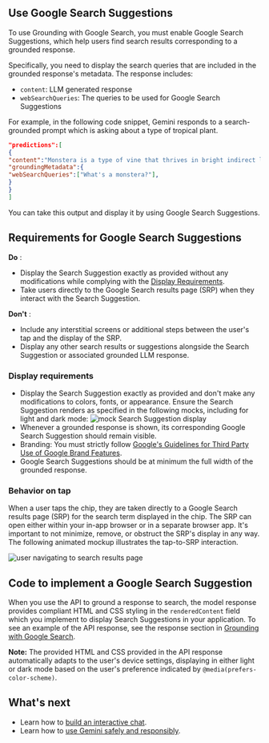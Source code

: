 ## Use Google Search Suggestions

To use Grounding with Google Search, you must enable Google Search Suggestions, which help users find search results corresponding to a grounded response.

Specifically, you need to display the search queries that are included in the grounded response's metadata. The response includes:

- `content`: LLM generated response
- `webSearchQueries`: The queries to be used for Google Search Suggestions

For example, in the following code snippet, Gemini responds to a search-grounded prompt which is asking about a type of tropical plant.

```json
"predictions":[
{
"content":"Monstera is a type of vine that thrives in bright indirect light…",
"groundingMetadata":{
"webSearchQueries":["What's a monstera?"],
}
}
]
```

You can take this output and display it by using Google Search Suggestions.

## Requirements for Google Search Suggestions

**Do** :

- Display the Search Suggestion exactly as provided without any modifications while complying with the [Display Requirements](#display-requirements).
- Take users directly to the Google Search results page (SRP) when they interact with the Search Suggestion.

**Don't** :

- Include any interstitial screens or additional steps between the user's tap and the display of the SRP.
- Display any other search results or suggestions alongside the Search Suggestion or associated grounded LLM response.

### Display requirements

- Display the Search Suggestion exactly as provided and don't make any modifications to colors, fonts, or appearance. Ensure the Search Suggestion renders as specified in the following mocks, including for light and dark mode: ![mock Search Suggestion display](/static/gemini-api/docs/images/entrypoints-preview.png)
- Whenever a grounded response is shown, its corresponding Google Search Suggestion should remain visible.
- Branding: You must strictly follow [Google's Guidelines for Third Party Use of Google Brand Features](https://about.google/brand-resource-center/).
- Google Search Suggestions should be at minimum the full width of the grounded response.

### Behavior on tap

When a user taps the chip, they are taken directly to a Google Search results page (SRP) for the search term displayed in the chip. The SRP can open either within your in-app browser or in a separate browser app. It's important to not minimize, remove, or obstruct the SRP's display in any way. The following animated mockup illustrates the tap-to-SRP interaction.

![user navigating to search results page](/static/gemini-api/docs/images/weather-chicago-3.gif)

## Code to implement a Google Search Suggestion

When you use the API to ground a response to search, the model response provides compliant HTML and CSS styling in the `renderedContent` field which you implement to display Search Suggestions in your application. To see an example of the API response, see the response section in [Grounding with Google Search](/gemini-api/docs/grounding).

**Note:** The provided HTML and CSS provided in the API response automatically adapts to the user's device settings, displaying in either light or dark mode based on the user's preference indicated by `@media(prefers-color-scheme)`.

## What's next

- Learn how to [build an interactive chat](/gemini-api/docs/text-generation?lang=node#chat).
- Learn how to [use Gemini safely and responsibly](/gemini-api/docs/safety-guidance).